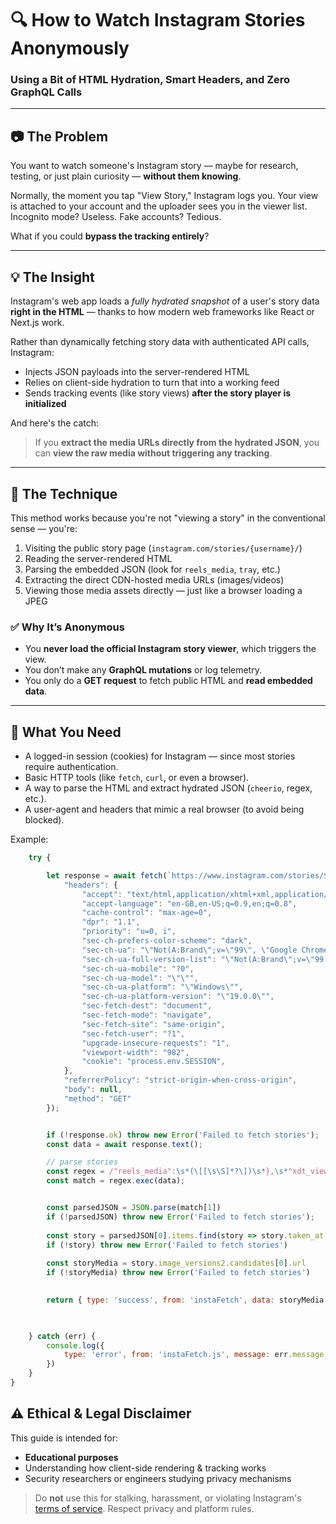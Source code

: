 
# 🔍 How to Watch Instagram Stories Anonymously

### Using a Bit of HTML Hydration, Smart Headers, and Zero GraphQL Calls

---

## 📷 The Problem

You want to watch someone's Instagram story — maybe for research, testing, or just plain curiosity — **without them knowing**.

Normally, the moment you tap "View Story," Instagram logs you. Your view is attached to your account and the uploader sees you in the viewer list. Incognito mode? Useless. Fake accounts? Tedious.

What if you could **bypass the tracking entirely**?

---

## 💡 The Insight

Instagram's web app loads a *fully hydrated snapshot* of a user's story data **right in the HTML** — thanks to how modern web frameworks like React or Next.js work.

Rather than dynamically fetching story data with authenticated API calls, Instagram:

* Injects JSON payloads into the server-rendered HTML
* Relies on client-side hydration to turn that into a working feed
* Sends tracking events (like story views) **after the story player is initialized**

And here's the catch:

> If you **extract the media URLs directly from the hydrated JSON**, you can **view the raw media without triggering any tracking**.

---

## 🧪 The Technique

This method works because you're not "viewing a story" in the conventional sense — you're:

1. Visiting the public story page (`instagram.com/stories/{username}/`)
2. Reading the server-rendered HTML
3. Parsing the embedded JSON (look for `reels_media`, `tray`, etc.)
4. Extracting the direct CDN-hosted media URLs (images/videos)
5. Viewing those media assets directly — just like a browser loading a JPEG

### ✅ Why It’s Anonymous

* You **never load the official Instagram story viewer**, which triggers the view.
* You don’t make any **GraphQL mutations** or log telemetry.
* You only do a **GET request** to fetch public HTML and **read embedded data**.

---

## 🔧 What You Need

* A logged-in session (cookies) for Instagram — since most stories require authentication.
* Basic HTTP tools (like `fetch`, `curl`, or even a browser).
* A way to parse the HTML and extract hydrated JSON (`cheerio`, regex, etc.).
* A user-agent and headers that mimic a real browser (to avoid being blocked).



Example: 
```js module.exports = async function instaFetch(username, id) {
    try {

        let response = await fetch(`https://www.instagram.com/stories/${username}`, {
            "headers": {
                "accept": "text/html,application/xhtml+xml,application/xml;q=0.9,image/avif,image/webp,image/apng,*/*;q=0.8,application/signed-exchange;v=b3;q=0.7",
                "accept-language": "en-GB,en-US;q=0.9,en;q=0.8",
                "cache-control": "max-age=0",
                "dpr": "1.1",
                "priority": "u=0, i",
                "sec-ch-prefers-color-scheme": "dark",
                "sec-ch-ua": "\"Not(A:Brand\";v=\"99\", \"Google Chrome\";v=\"133\", \"Chromium\";v=\"133\"",
                "sec-ch-ua-full-version-list": "\"Not(A:Brand\";v=\"99.0.0.0\", \"Google Chrome\";v=\"133.0.6943.143\", \"Chromium\";v=\"133.0.6943.143\"",
                "sec-ch-ua-mobile": "?0",
                "sec-ch-ua-model": "\"\"",
                "sec-ch-ua-platform": "\"Windows\"",
                "sec-ch-ua-platform-version": "\"19.0.0\"",
                "sec-fetch-dest": "document",
                "sec-fetch-mode": "navigate",
                "sec-fetch-site": "same-origin",
                "sec-fetch-user": "?1",
                "upgrade-insecure-requests": "1",
                "viewport-width": "982",
                "cookie": "process.env.SESSION", 
            },
            "referrerPolicy": "strict-origin-when-cross-origin",
            "body": null,
            "method": "GET"
        });


        if (!response.ok) throw new Error('Failed to fetch stories');
        const data = await response.text();

        // parse stories
        const regex = /"reels_media":\s*(\[[\s\S]*?\])\s*},\s*"xdt_viewer":/
        const match = regex.exec(data);


        const parsedJSON = JSON.parse(match[1])
        if (!parsedJSON) throw new Error('Failed to fetch stories');
    
        const story = parsedJSON[0].items.find(story => story.taken_at === id)
        if (!story) throw new Error('Failed to fetch stories')
            
        const storyMedia = story.image_versions2.candidates[0].url
        if (!storyMedia) throw new Error('Failed to fetch stories')

        
        return { type: 'success', from: 'instaFetch', data: storyMedia }
        


    } catch (err) {
        console.log({
            type: 'error', from: 'instaFetch.js', message: err.message
        })
    }
}

```

## ⚠️ Ethical & Legal Disclaimer

This guide is intended for:

* **Educational purposes**
* Understanding how client-side rendering & tracking works
* Security researchers or engineers studying privacy mechanisms

> Do **not** use this for stalking, harassment, or violating Instagram's [terms of service](https://help.instagram.com/581066165581870). Respect privacy and platform rules.



